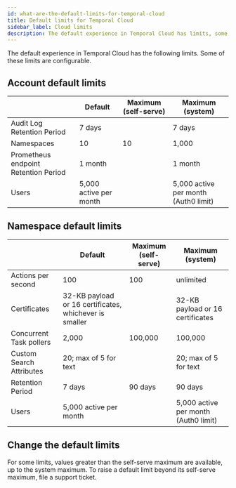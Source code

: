 ```yaml
---
id: what-are-the-default-limits-for-temporal-cloud
title: Default limits for Temporal Cloud
sidebar_label: Cloud limits
description: The default experience in Temporal Cloud has limits, some of which are configurable.
---
```


<!--- What are the default limits for Temporal Cloud? --->

The default experience in Temporal Cloud has the following limits.
Some of these limits are configurable.

<!--- What are the default limits for accounts in Temporal Cloud? --->

## Account default limits

|                                      | Default                | Maximum (self-serve) | Maximum (system)                         |
| ------------------------------------ | ---------------------- | ---------------- | ------------------------------------ |
| Audit Log Retention Period           | 7 days                 |                  | 7 days                               |
| Namespaces                           | 10                     | 10               | 1,000                                |
| Prometheus endpoint Retention Period | 1 month                |                  | 1 month                              |
| Users                                | 5,000 active per month |                  | 5,000 active per month (Auth0 limit) |

<!--- What are the default limits for Namespaces in Temporal Cloud? --->

## Namespace default limits

|                          | Default                                                | Maximum (self-serve) | Maximum (system)                         |
| ------------------------ | ------------------------------------------------------ | ---------------- | ------------------------------------ |
| Actions per second       | 100                                                    | 100              | unlimited                            |
| Certificates             | 32-KB payload or 16 certificates, whichever is smaller |                  | 32-KB payload or 16 certificates     |
| Concurrent Task pollers  | 2,000                                                  | 100,000          | 100,000                              |
| Custom Search Attributes | 20; max of 5 for text                                  |                  | 20; max of 5 for text                |
| Retention Period         | 7 days                                                 | 90 days          | 90 days                              |
| Users                    | 5,000 active per month                                 |                  | 5,000 active per month (Auth0 limit) |

<!--- How to change the default limits for Temporal Cloud --->

## Change the default limits

For some limits, values greater than the self-serve maximum are available, up to the system maximum.
To raise a default limit beyond its self-serve maximum, file a support ticket.
